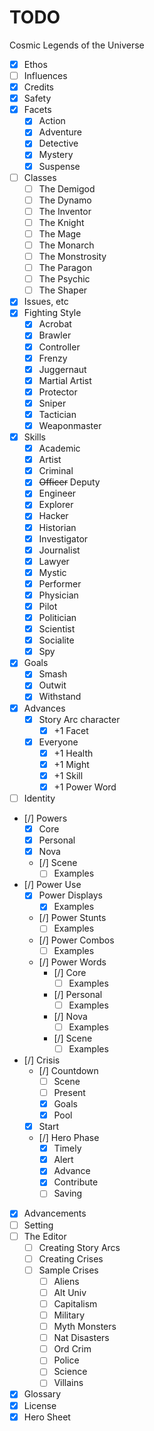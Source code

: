 # TODO

Cosmic Legends of the Universe

- [x] Ethos
- [ ] Influences
- [x] Credits
- [x] Safety
- [x] Facets
  - [x] Action
  - [x] Adventure
  - [x] Detective
  - [x] Mystery
  - [x] Suspense
- [ ] Classes
  - [ ] The Demigod
  - [ ] The Dynamo
  - [ ] The Inventor
  - [ ] The Knight
  - [ ] The Mage
  - [ ] The Monarch 
  - [ ] The Monstrosity
  - [ ] The Paragon 
  - [ ] The Psychic
  - [ ] The Shaper
- [x] Issues, etc
- [x] Fighting Style
  - [x] Acrobat
  - [x] Brawler
  - [x] Controller
  - [x] Frenzy
  - [x] Juggernaut
  - [x] Martial Artist
  - [x] Protector
  - [x] Sniper
  - [x] Tactician
  - [x] Weaponmaster
- [x] Skills
  - [x] Academic
  - [x] Artist
  - [x] Criminal
  - [x] ~~Officer~~ Deputy
  - [x] Engineer
  - [x] Explorer
  - [x] Hacker
  - [x] Historian
  - [x] Investigator
  - [x] Journalist
  - [x] Lawyer
  - [x] Mystic
  - [x] Performer
  - [x] Physician
  - [x] Pilot
  - [x] Politician
  - [x] Scientist
  - [x] Socialite
  - [x] Spy
- [x] Goals
  - [x] Smash
  - [x] Outwit
  - [x] Withstand
- [x] Advances
  - [x] Story Arc character
    - [x] +1 Facet
  - [x] Everyone
    - [x] +1 Health
    - [x] +1 Might
    - [x] +1 Skill
    - [x] +1 Power Word
- [ ] Identity
- [/] Powers
  - [x] Core
  - [x] Personal
  - [x] Nova
  - [/] Scene
    - [ ] Examples
- [/] Power Use
  - [x] Power Displays
    - [x] Examples
  - [/] Power Stunts
    - [ ] Examples
  - [/] Power Combos
    - [ ] Examples
  - [/] Power Words
    - [/] Core
      - [ ] Examples
    - [/] Personal
      - [ ] Examples
    - [/] Nova
      - [ ] Examples
    - [/] Scene
      - [ ] Examples
- [/] Crisis
  - [/] Countdown
    - [ ] Scene
    - [ ] Present
    - [x] Goals
    - [x] Pool
  - [x] Start
  - [/] Hero Phase
    - [x] Timely
    - [x] Alert
    - [x] Advance
    - [x] Contribute
    - [ ] Saving
- [x] Advancements
- [ ] Setting
- [ ] The Editor
  - [ ] Creating Story Arcs
  - [ ] Creating Crises
  - [ ] Sample Crises
    - [ ] Aliens
    - [ ] Alt Univ
    - [ ] Capitalism
    - [ ] Military
    - [ ] Myth Monsters
    - [ ] Nat Disasters
    - [ ] Ord Crim
    - [ ] Police
    - [ ] Science
    - [ ] Villains
- [x] Glossary
- [x] License
- [x] Hero Sheet
